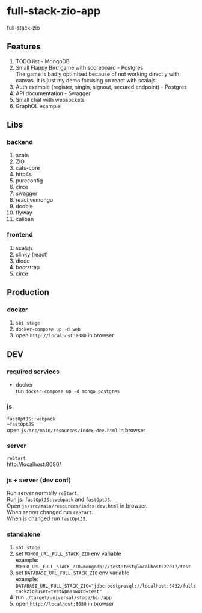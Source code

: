 # full-stack-zio-app

full-stack-zio

## Features

1. TODO list - MongoDB
1. Small Flappy Bird game with scoreboard - Postgres\
The game is badly optimised because of not working directly with canvas.
It is just my demo focusing on react with scalajs.
1. Auth example (register, singin, signout, secured endpoint) - Postgres
1. API documentation - Swagger
1. Small chat with websockets
1. GraphQL example

## Libs

### backend

1. scala
1. ZIO
1. cats-core
1. http4s
1. pureconfig
1. circe
1. swagger
1. reactivemongo
1. doobie
1. flyway
1. caliban

### frontend

1. scalajs
1. slinky (react)
1. diode
1. bootstrap
1. circe

## Production

### docker

1. `sbt stage`
1. `docker-compose up -d web`
1. open `http://localhost:8080` in browser


## DEV

### required services

- docker\
run `docker-compose up -d mongo postgres`

### js

`fastOptJS::webpack`\
`~fastOptJS`\
open `js/src/main/resources/index-dev.html` in browser

### server

`reStart`\
http://localhost:8080/

### js + server (dev conf)

Run server normally `reStart`.\
Run js: `fastOptJS::webpack` and `fastOptJS`.\
Open `js/src/main/resources/index-dev.html` in browser.\
When server changed run `reStart`.\
When js changed run `fastOptJS`.

### standalone

1. `sbt stage`
1. set `MONGO_URL_FULL_STACK_ZIO` env variable\
example: `MONGO_URL_FULL_STACK_ZIO=mongodb://test:test@localhost:27017/test`
1. set `DATABASE_URL_FULL_STACK_ZIO` env variable\
example: `DATABASE_URL_FULL_STACK_ZIO="jdbc:postgresql://localhost:5432/fullstackzio?user=test&password=test"`
1. run `./target/universal/stage/bin/app`
1. open `http://localhost:8080` in browser